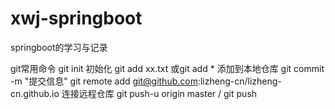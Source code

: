 # xwj-springboot
springboot的学习与记录

git常用命令
git init 初始化
git add xx.txt 或git add * 添加到本地仓库
git commit -m "提交信息"
git remote add git@github.com:lizheng-cn/lizheng-cn.github.io 连接远程仓库
git push-u origin master  / git push